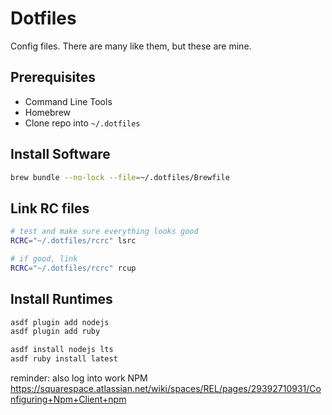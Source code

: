 # Dotfiles
Config files. There are many like them, but these are mine.

## Prerequisites
* Command Line Tools
* Homebrew
* Clone repo into `~/.dotfiles`

## Install Software

```bash
brew bundle --no-lock --file=~/.dotfiles/Brewfile
```

## Link RC files

```bash
# test and make sure everything looks good
RCRC="~/.dotfiles/rcrc" lsrc

# if good, link
RCRC="~/.dotfiles/rcrc" rcup
```

## Install Runtimes

```sh
asdf plugin add nodejs
asdf plugin add ruby

asdf install nodejs lts
asdf ruby install latest
```

reminder: also log into work NPM
https://squarespace.atlassian.net/wiki/spaces/REL/pages/29392710931/Configuring+Npm+Client+npm


